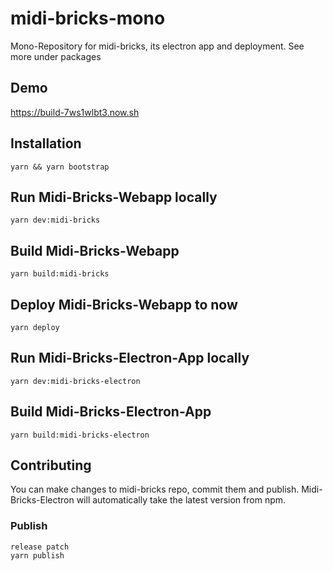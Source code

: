 # midi-bricks-mono

Mono-Repository for midi-bricks, its electron app and deployment. See more under packages

## Demo

https://build-7ws1wlbt3.now.sh

## Installation

```
yarn && yarn bootstrap
```

## Run Midi-Bricks-Webapp locally

```
yarn dev:midi-bricks
```

## Build Midi-Bricks-Webapp

```
yarn build:midi-bricks
```

## Deploy Midi-Bricks-Webapp to now

```
yarn deploy
```

## Run Midi-Bricks-Electron-App locally

```
yarn dev:midi-bricks-electron
```

## Build Midi-Bricks-Electron-App

```
yarn build:midi-bricks-electron
```

## Contributing

You can make changes to midi-bricks repo, commit them and publish. Midi-Bricks-Electron will automatically take the latest version from npm.


### Publish

```
release patch
yarn publish
```
